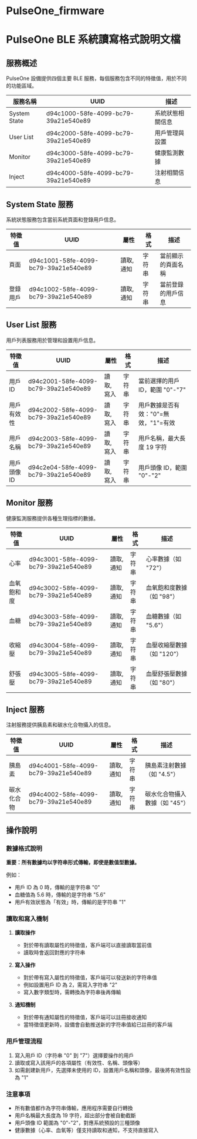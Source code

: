 # PulseOne_firmware

# PulseOne BLE 系統讀寫格式說明文檔

## 服務概述

PulseOne 設備提供四個主要 BLE 服務，每個服務包含不同的特徵值，用於不同的功能區域。

| 服務名稱 | UUID | 描述 |
|---------|------|------|
| System State | d94c1000-58fe-4099-bc79-39a21e540e89 | 系統狀態相關信息 |
| User List | d94c2000-58fe-4099-bc79-39a21e540e89 | 用戶管理與設置 |
| Monitor | d94c3000-58fe-4099-bc79-39a21e540e89 | 健康監測數據 |
| Inject | d94c4000-58fe-4099-bc79-39a21e540e89 | 注射相關信息 |

## System State 服務

系統狀態服務包含當前系統頁面和登錄用戶信息。

| 特徵值 | UUID | 屬性 | 格式 | 描述 |
|-------|------|------|------|------|
| 頁面 | d94c1001-58fe-4099-bc79-39a21e540e89 | 讀取, 通知 | 字符串 | 當前顯示的頁面名稱 |
| 登錄用戶 | d94c1002-58fe-4099-bc79-39a21e540e89 | 讀取, 通知 | 字符串 | 當前登錄的用戶信息 |

## User List 服務

用戶列表服務用於管理和設置用戶信息。

| 特徵值 | UUID | 屬性 | 格式 | 描述 |
|-------|------|------|------|------|
| 用戶 ID | d94c2001-58fe-4099-bc79-39a21e540e89 | 讀取, 寫入 | 字符串 | 當前選擇的用戶 ID，範圍 "0"-"7" |
| 用戶有效性 | d94c2002-58fe-4099-bc79-39a21e540e89 | 讀取, 寫入 | 字符串 | 用戶數據是否有效："0"=無效，"1"=有效 |
| 用戶名稱 | d94c2003-58fe-4099-bc79-39a21e540e89 | 讀取, 寫入 | 字符串 | 用戶名稱，最大長度 19 字符 |
| 用戶頭像 ID | d94c2e04-58fe-4099-bc79-39a21e540e89 | 讀取, 寫入 | 字符串 | 用戶頭像 ID，範圍 "0"-"2" |

## Monitor 服務

健康監測服務提供各種生理指標的數據。

| 特徵值 | UUID | 屬性 | 格式 | 描述 |
|-------|------|------|------|------|
| 心率 | d94c3001-58fe-4099-bc79-39a21e540e89 | 讀取, 通知 | 字符串 | 心率數據（如 "72"） |
| 血氧飽和度 | d94c3002-58fe-4099-bc79-39a21e540e89 | 讀取, 通知 | 字符串 | 血氧飽和度數據（如 "98"） |
| 血糖 | d94c3003-58fe-4099-bc79-39a21e540e89 | 讀取, 通知 | 字符串 | 血糖數據（如 "5.6"） |
| 收縮壓 | d94c3004-58fe-4099-bc79-39a21e540e89 | 讀取, 通知 | 字符串 | 血壓收縮壓數據（如 "120"） |
| 舒張壓 | d94c3005-58fe-4099-bc79-39a21e540e89 | 讀取, 通知 | 字符串 | 血壓舒張壓數據（如 "80"） |

## Inject 服務

注射服務提供胰島素和碳水化合物攝入的信息。

| 特徵值 | UUID | 屬性 | 格式 | 描述 |
|-------|------|------|------|------|
| 胰島素 | d94c4001-58fe-4099-bc79-39a21e540e89 | 讀取, 通知 | 字符串 | 胰島素注射數據（如 "4.5"） |
| 碳水化合物 | d94c4002-58fe-4099-bc79-39a21e540e89 | 讀取, 通知 | 字符串 | 碳水化合物攝入數據（如 "45"） |

## 操作說明

### 數據格式說明

**重要：所有數據均以字符串形式傳輸，即使是數值型數據。**

例如：
- 用戶 ID 為 0 時，傳輸的是字符串 "0"
- 血糖值為 5.6 時，傳輸的是字符串 "5.6"
- 用戶有效狀態為「有效」時，傳輸的是字符串 "1"

### 讀取和寫入機制

1. **讀取操作**
   - 對於帶有讀取屬性的特徵值，客戶端可以直接讀取當前值
   - 讀取時會返回對應的字符串

2. **寫入操作**
   - 對於帶有寫入屬性的特徵值，客戶端可以發送新的字符串值
   - 例如設置用戶 ID 為 2，需寫入字符串 "2"
   - 寫入數字類型時，需轉換為字符串後再傳輸

3. **通知機制**
   - 對於帶有通知屬性的特徵值，客戶端可以註冊接收通知
   - 當特徵值更新時，設備會自動推送新的字符串值給已註冊的客戶端

### 用戶管理流程

1. 寫入用戶 ID（字符串 "0" 到 "7"）選擇要操作的用戶
2. 讀取或寫入該用戶的各項屬性（有效性、名稱、頭像等）
3. 如需創建新用戶，先選擇未使用的 ID，設置用戶名稱和頭像，最後將有效性設為 "1"


### 注意事項

- 所有數值都作為字符串傳輸，應用程序需要自行轉換
- 用戶名稱最大長度為 19 字符，超出部分會被自動截斷
- 用戶頭像 ID 範圍為 "0"-"2"，對應系統預設的三種頭像
- 健康數據（心率、血氧等）僅支持讀取和通知，不支持直接寫入
